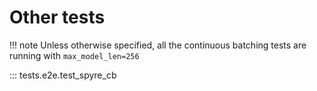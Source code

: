 # Other tests

!!! note
    Unless otherwise specified, all the continuous batching tests are running with `max_model_len=256`

::: tests.e2e.test_spyre_cb

